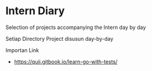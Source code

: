# Intern Diary

Selection of projects accompanying the Intern day by day 

Setiap Directory Project disusun day-by-day 

Importan Link
- https://quii.gitbook.io/learn-go-with-tests/